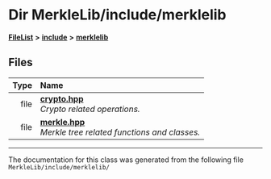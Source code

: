 

# Dir MerkleLib/include/merklelib



[**FileList**](files.md) **>** [**include**](dir_e5730d5bb186076c7325630a058c9a00.md) **>** [**merklelib**](dir_5209bc8e00a5022dcb375bc5a32c3450.md)












## Files

| Type | Name |
| ---: | :--- |
| file | [**crypto.hpp**](crypto_8hpp.md) <br>_Crypto related operations._  |
| file | [**merkle.hpp**](merkle_8hpp.md) <br>_Merkle tree related functions and classes._  |



























































------------------------------
The documentation for this class was generated from the following file `MerkleLib/include/merklelib/`

